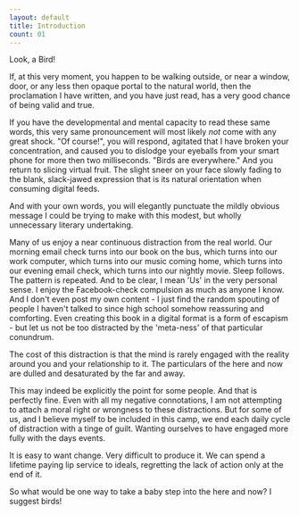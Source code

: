 ```yaml
---
layout: default
title: Introduction
count: 01
---
```


Look, a Bird! 

If, at this very moment, you happen to be walking outside, or near a window, door, or any less then opaque portal to the natural world, then the proclamation I have written, and you have just read, has a very good chance of being valid and true.

If you have the developmental and mental capacity to read these same words, this very same pronouncement will most likely _not_ come with any great shock. "Of course!", you will respond, agitated that I have broken your concentration, and caused you to dislodge your eyeballs from your smart phone for more then two milliseconds. "Birds are everywhere." And you return to slicing virtual fruit. The slight sneer on your face slowly fading to the blank, slack-jawed expression that is its natural orientation when consuming digital feeds. 

And with your own words, you will elegantly punctuate the mildly obvious message I could be trying to make with this modest, but wholly unnecessary literary undertaking.

Many of us enjoy a near continuous distraction from the real world. Our morning email check turns into our book on the bus, which turns into our work computer, which turns into our music coming home, which turns into our evening email check, which turns into our nightly movie. Sleep follows. The pattern is repeated. And to be clear, I mean 'Us' in the very personal sense. I enjoy the Facebook-check compulsion as much as anyone I know. And I don't even post my own content - I just find the random spouting of people I haven't talked to since high school somehow reassuring and comforting. Even creating this book in a digital format is a form of escapism - but let us not be too distracted by the 'meta-ness' of that particular conundrum. 

The cost of this distraction is that the mind is rarely engaged with the reality around you and your relationship to it. The particulars of the here and now are dulled and desaturated by the far and away.

This may indeed be explicitly the point for some people. And that is perfectly fine. Even with all my negative connotations, I am not attempting to attach a moral right or wrongness to these distractions. But for some of us, and I believe myself to be included in this camp, we end each daily cycle of distraction with a tinge of guilt. Wanting ourselves to have engaged more fully with the days events.

It is easy to want change. Very difficult to produce it. We can spend a lifetime paying lip service to ideals, regretting the lack of action only at the end of it. 

So what would be one way to take a baby step into the here and now? I suggest birds!


